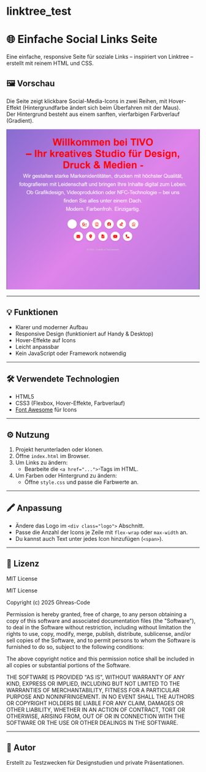 # linktree_test
# 🌐 Einfache Social Links Seite

Eine einfache, responsive Seite für soziale Links – inspiriert von Linktree – erstellt mit reinem HTML und CSS.

## 🖼️ Vorschau

Die Seite zeigt klickbare Social-Media-Icons in zwei Reihen, mit Hover-Effekt (Hintergrundfarbe ändert sich beim Überfahren mit der Maus).  
Der Hintergrund besteht aus einem sanften, vierfarbigen Farbverlauf (Gradient).

![Vorschau](bilder/preview.png)

---

## 💡 Funktionen

- Klarer und moderner Aufbau
- Responsive Design (funktioniert auf Handy & Desktop)
- Hover-Effekte auf Icons
- Leicht anpassbar
- Kein JavaScript oder Framework notwendig

---

## 🛠️ Verwendete Technologien

- HTML5
- CSS3 (Flexbox, Hover-Effekte, Farbverlauf)
- [Font Awesome](https://fontawesome.com/) für Icons

---

## ⚙️ Nutzung

1. Projekt herunterladen oder klonen.
2. Öffne `index.html` im Browser.
3. Um Links zu ändern:
   - Bearbeite die `<a href="...">`-Tags im HTML.
4. Um Farben oder Hintergrund zu ändern:
   - Öffne `style.css` und passe die Farbwerte an.

---

## 🖍️ Anpassung

- Ändere das Logo im `<div class="logo">` Abschnitt.
- Passe die Anzahl der Icons je Zeile mit `flex-wrap` oder `max-width` an.
- Du kannst auch Text unter jedes Icon hinzufügen (`<span>`).

---



## 📄 Lizenz

MIT License

MIT License

Copyright (c) 2025 Ghreas-Code

Permission is hereby granted, free of charge, to any person obtaining a copy
of this software and associated documentation files (the "Software"), to deal
in the Software without restriction, including without limitation the rights
to use, copy, modify, merge, publish, distribute, sublicense, and/or sell
copies of the Software, and to permit persons to whom the Software is
furnished to do so, subject to the following conditions:

The above copyright notice and this permission notice shall be included in all
copies or substantial portions of the Software.

THE SOFTWARE IS PROVIDED "AS IS", WITHOUT WARRANTY OF ANY KIND, EXPRESS OR
IMPLIED, INCLUDING BUT NOT LIMITED TO THE WARRANTIES OF MERCHANTABILITY,
FITNESS FOR A PARTICULAR PURPOSE AND NONINFRINGEMENT. IN NO EVENT SHALL THE
AUTHORS OR COPYRIGHT HOLDERS BE LIABLE FOR ANY CLAIM, DAMAGES OR OTHER
LIABILITY, WHETHER IN AN ACTION OF CONTRACT, TORT OR OTHERWISE, ARISING FROM,
OUT OF OR IN CONNECTION WITH THE SOFTWARE OR THE USE OR OTHER DEALINGS IN THE
SOFTWARE.


---

## 🙌 Autor

Erstellt zu Testzwecken für Designstudien und private Präsentationen.



